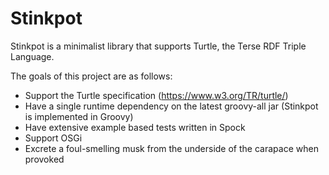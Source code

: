 # Stinkpot

Stinkpot is a minimalist library that supports Turtle, the Terse RDF Triple Language.

The goals of this project are as follows:
* Support the Turtle specification (https://www.w3.org/TR/turtle/)
* Have a single runtime dependency on the latest groovy-all jar (Stinkpot is implemented in Groovy)
* Have extensive example based tests written in Spock
* Support OSGi
* Excrete a foul-smelling musk from the underside of the carapace when provoked
